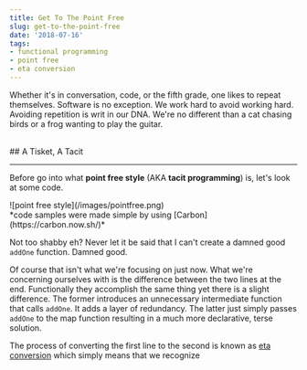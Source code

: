 ```yaml
---
title: Get To The Point Free
slug: get-to-the-point-free
date: '2018-07-16'
tags:
- functional programming
- point free
- eta conversion
---
```


Whether it's in conversation, code, or the fifth grade, one likes to repeat themselves. Software is no exception. We work hard to avoid working hard. Avoiding repetition is writ in our DNA. We're no different than a cat chasing birds or a frog wanting to play the guitar.

<br/>
## A Tisket, A Tacit
<hr/>

Before go into what **point free style** (AKA **tacit programming**) is, let's look at some code.

<div class="tiny">![point free style](/images/pointfree.png)
<br/>
*code samples were made simple by using [Carbon](https://carbon.now.sh/)*</div>

Not too shabby eh? Never let it be said that I can't create a damned good `addOne` function. Damned good.

Of course that isn't what we're focusing on just now. What we're concerning ourselves with is the difference between the two lines at the end. Functionally they accomplish the same thing yet there is a slight difference. The former introduces an unnecessary intermediate function that calls `addOne`. It adds a layer of redundancy. The latter just simply passes `addOne` to the map function resulting in a much more declarative, terse solution.

The process of converting the first line to the second is known as <a target="_blank" href="http://people.cs.aau.dk/~normark/prog3-03/html/notes/eval-order-note-eta.html">eta conversion</a> which simply means that we recognize 